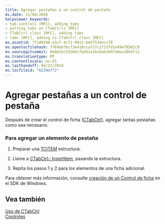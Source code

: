 ```yaml
---
title: Agregar pestañas a un control de pestaña
ms.date: 11/04/2016
helpviewer_keywords:
- tab controls [MFC], adding tabs
- putting tabs on CTabCtrls [MFC]
- CTabCtrl class [MFC], adding tabs
- tabs [MFC], adding to CTabCtrl class [MFC]
ms.assetid: 7f3d9340-e3c7-4c71-9912-be57534ecc78
ms.openlocfilehash: f769de7bcf3e410cca717c17237d1e49ef8562c9
ms.sourcegitcommit: 0ab61bc3d2b6cfbd52a16c6ab2b97a8ea1864f12
ms.translationtype: MT
ms.contentlocale: es-ES
ms.lasthandoff: 04/23/2019
ms.locfileid: "62394772"
---
```

# <a name="adding-tabs-to-a-tab-control"></a>Agregar pestañas a un control de pestaña

Después de crear el control de ficha ([CTabCtrl](../mfc/reference/ctabctrl-class.md)), agregar tantas pestañas como sea necesario.

### <a name="to-add-a-tab-item"></a>Para agregar un elemento de pestaña

1. Preparar una [TCITEM](/windows/desktop/api/commctrl/ns-commctrl-tagtcitema) estructura.

1. Llame a [CTabCtrl:: InsertItem](../mfc/reference/ctabctrl-class.md#insertitem), pasando la estructura.

1. Repita los pasos 1 y 2 para los elementos de una ficha adicional.

Para obtener más información, consulte [creación de un Control de ficha](/windows/desktop/Controls/tab-controls) en el SDK de Windows.

## <a name="see-also"></a>Vea también

[Uso de CTabCtrl](../mfc/using-ctabctrl.md)<br/>
[Controles](../mfc/controls-mfc.md)
